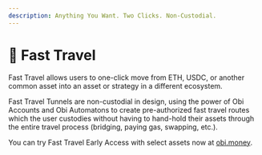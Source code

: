 ```yaml
---
description: Anything You Want. Two Clicks. Non-Custodial.
---
```


# 🏇 Fast Travel

Fast Travel allows users to one-click move from ETH, USDC, or another common asset into an asset or strategy in a different ecosystem.

Fast Travel Tunnels are non-custodial in design, using the power of Obi Accounts and Obi Automatons to create pre-authorized fast travel routes which the user custodies without having to hand-hold their assets through the entire travel process (bridging, paying gas, swapping, etc.).

You can try Fast Travel Early Access with select assets now at [obi.money](https://obi.money).
